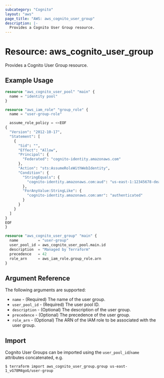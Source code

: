 ```yaml
---
subcategory: "Cognito"
layout: "aws"
page_title: "AWS: aws_cognito_user_group"
description: |-
  Provides a Cognito User Group resource.
---
```


# Resource: aws_cognito_user_group

Provides a Cognito User Group resource.

## Example Usage

```terraform
resource "aws_cognito_user_pool" "main" {
  name = "identity pool"
}

resource "aws_iam_role" "group_role" {
  name = "user-group-role"

  assume_role_policy = <<EOF
{
  "Version": "2012-10-17",
  "Statement": [
    {
      "Sid": "",
      "Effect": "Allow",
      "Principal": {
        "Federated": "cognito-identity.amazonaws.com"
      },
      "Action": "sts:AssumeRoleWithWebIdentity",
      "Condition": {
        "StringEquals": {
          "cognito-identity.amazonaws.com:aud": "us-east-1:12345678-dead-beef-cafe-123456790ab"
        },
        "ForAnyValue:StringLike": {
          "cognito-identity.amazonaws.com:amr": "authenticated"
        }
      }
    }
  ]
}
EOF
}

resource "aws_cognito_user_group" "main" {
  name         = "user-group"
  user_pool_id = aws_cognito_user_pool.main.id
  description  = "Managed by Terraform"
  precedence   = 42
  role_arn     = aws_iam_role.group_role.arn
}
```

## Argument Reference

The following arguments are supported:

* `name` - (Required) The name of the user group.
* `user_pool_id` - (Required) The user pool ID.
* `description` - (Optional) The description of the user group.
* `precedence` - (Optional) The precedence of the user group.
* `role_arn` - (Optional) The ARN of the IAM role to be associated with the user group.

## Import

Cognito User Groups can be imported using the `user_pool_id`/`name` attributes concatenated, e.g.

```
$ terraform import aws_cognito_user_group.group us-east-1_vG78M4goG/user-group
```
